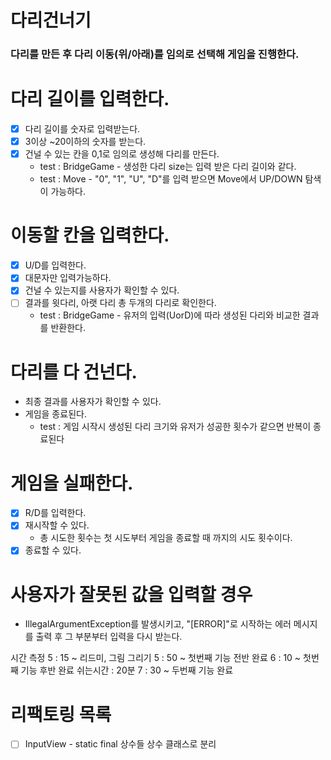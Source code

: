 # 다리건너기
### 다리를 만든 후 다리 이동(위/아래)를 임의로 선택해 게임을 진행한다.

# 다리 길이를 입력한다.
- [x] 다리 길이를 숫자로 입력받는다.
- [x] 3이상 ~20이하의 숫자를 받는다.
- [x] 건널 수 있는 칸을 0,1로 임의로 생성해 다리를 만든다.
  - test : BridgeGame - 생성한 다리 size는 입력 받은 다리 길이와 같다. 
  - test : Move - "0", "1", "U", "D"를 입력 받으면 Move에서 UP/DOWN 탐색이 가능하다.
# 이동할 칸을 입력한다.
- [x] U/D를 입력한다.
- [x] 대문자만 입력가능하다.
- [x] 건널 수 있는지를 사용자가 확인할 수 있다.
- [ ] 결과를 윗다리, 아랫 다리 총 두개의 다리로 확인한다.
  - test : BridgeGame - 유저의 입력(UorD)에 따라 생성된 다리와 비교한 결과를 반환한다.

# 다리를 다 건넌다.
- 최종 결과를 사용자가 확인할 수 있다.
- 게임을 종료된다.
  - test : 게임 시작시 생성된 다리 크기와 유저가 성공한 횟수가 같으면 반복이 종료된다
# 게임을 실패한다.
- [x] R/D를 입력한다.
- [x] 재시작할 수 있다.
  - 총 시도한 횟수는 첫 시도부터 게임을 종료할 때 까지의 시도 횟수이다.
- [x] 종료할 수 있다.
# 사용자가 잘못된 값을 입력할 경우 
- IllegalArgumentException를 발생시키고, "[ERROR]"로 시작하는 에러 메시지를 출력 후 그 부분부터 입력을 다시 받는다.

시간 측정
5 : 15 ~ 리드미, 그림 그리기
5 : 50 ~ 첫번째 기능 전반 완료
6 : 10 ~ 첫번째 기능 후반 완료
쉬는시간 : 20분
7 : 30 ~ 두번째 기능 완료

# 리팩토링 목록
- [ ] InputView - static final 상수들 상수 클래스로 분리